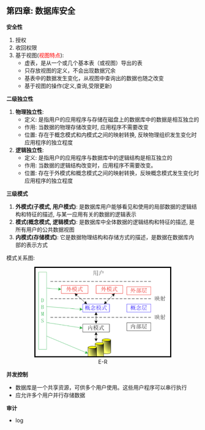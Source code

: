 ## 第四章: 数据库安全

**安全性**
1. 授权
2. 收回权限
3. 基于视图(<font color=red>视图特点</font>):
    - 虚表，是从一个或几个基本表（或视图）导出的表
    - 只存放视图的定义，不会出现数据冗余
    - 基表中的数据发生变化，从视图中查询出的数据也随之改变
    - 基于视图的操作(定义,查询,受限更新)

**二级独立性**
1. **物理独立性**: 
    - 定义: 是指用户的应用程序与存储在磁盘上的数据库中的数据是相互独立的
    - 作用: 当数据的物理存储改变时, 应用程序不需要改变
    - 位置: 存在于概念模式和内模式之间的映射转换, 反映物理组织发生变化时应用程序的独立程度
2. **逻辑独立性**: 
    - 定义: 是指用户的应用程序与数据库中的逻辑结构是相互独立的
    - 作用: 当数据的逻辑结构改变时，应用程序不需要改变。
    - 位置: 存在于外模式和概念模式之间的映射转换，反映概念模式发生变化时应用程序的独立程度


**三级模式**
1. **外模式(子模式, 用户模式)**: 是数据库用户能够看见和使用的局部数据的逻辑结构和特征的描述, 与某一应用有关的数据的逻辑表示
2. **模式(概念模式, 逻辑模式)**: 是数据库中全体数据的逻辑结构和特征的描述, 是所有用户的公共数据视图
3. **内模式(存储模式)**: 它是数据物理结构和存储方式的描述，是数据在数据库内部的表示方式

模式关系图:
<div align=center> 
<img src="./imgs/三级模式.png" 
style="border:3px solid black"
width = 70%/>
<figcaption>E-R</figcaption>
</div>

**并发控制**
- 数据库是一个共享资源，可供多个用户使用。这些用户程序可以串行执行
- 应允许多个用户并行存储数据

**审计**
- log